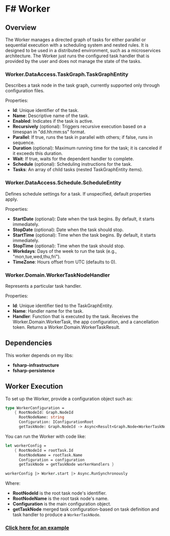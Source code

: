 # F# Worker

## Overview
The Worker manages a directed graph of tasks for either parallel or sequential execution with a scheduling system and nested rules. 
It is designed to be used in a distributed environment, such as a microservices architecture.
The Worker just runs the configured task handler that is provided by the user and does not manage the state of the tasks.

### Worker.DataAccess.TaskGraph.TaskGraphEntity
Describes a task node in the task graph, currently supported only through configuration files.

Properties:
- **Id**: Unique identifier of the task.
- **Name**: Descriptive name of the task.
- **Enabled**: Indicates if the task is active.
- **Recursively** (optional): Triggers recursive execution based on a timespan in "dd.hh:mm:ss" format.
- **Parallel**: If true, runs the task in parallel with others; if false, runs in sequence.
- **Duration** (optional): Maximum running time for the task; it is canceled if it exceeds this duration.
- **Wait**: If true, waits for the dependent handler to complete.
- **Schedule** (optional): Scheduling instructions for the task.
- **Tasks**: An array of child tasks (nested TaskGraphEntity items).

### Worker.DataAccess.Schedule.ScheduleEntity
Defines schedule settings for a task. If unspecified, default properties apply.

Properties:
- **StartDate** (optional): Date when the task begins. By default, it starts immediately.
- **StopDate** (optional): Date when the task should stop.
- **StartTime** (optional): Time when the task begins. By default, it starts immediately.
- **StopTime** (optional): Time when the task should stop.
- **Workdays**: Days of the week to run the task (e.g., "mon,tue,wed,thu,fri").
- **TimeZone**: Hours offset from UTC (defaults to 0).

### Worker.Domain.WorkerTaskNodeHandler
Represents a particular task handler.

Properties:
- **Id**: Unique identifier tied to the TaskGraphEntity.
- **Name**: Handler name for the task.
- **Handler**: Function that is executed by the task. Receives the Worker.Domain.WorkerTask, the app configuration, and a cancellation token. Returns a Worker.Domain.WorkerTaskResult.

## Dependencies
This worker depends on my libs:
- **fsharp-infrastructure**
- **fsharp-persistence**

## Worker Execution
To set up the Worker, provide a configuration object such as:

```fsharp
type WorkerConfiguration =
    { RootNodeId: Graph.NodeId
      RootNodeName: string
      Configuration: IConfigurationRoot
      getTaskNode: Graph.NodeId -> Async<Result<Graph.Node<WorkerTaskNode>, Error'>> }
```

You can run the Worker with code like:

```fsharp
let workerConfig =
    { RootNodeId = rootTask.Id
      RootNodeName = rootTask.Name
      Configuration = configuration
      getTaskNode = getTaskNode workerHandlers }

workerConfig |> Worker.start |> Async.RunSynchronously
```

Where:
- **RootNodeId** is the root task node's identifier.
- **RootNodeName** is the root task node's name.
- **Configuration** is the main configuration object.
- **getTaskNode** merged task configuration-based on task definition and task handler to produce a `WorkerTaskNode`.

### [Click here for an example](https://github.com/masterlifting/embassy-access/blob/main/src/embassy-access-worker/Program.fs)